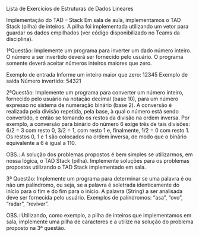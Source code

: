Lista de Exercícios de Estruturas de Dados Lineares


Implementação do TAD – Stack
Em sala de aula, implementamos o TAD Stack (pilha) de inteiros. A pilha foi 
implementada utilizando um vetor para guardar os dados empilhados (ver código 
disponibilizado no Teams da disciplina). 

1ªQuestão: Implemente um programa para inverter um dado número inteiro. O 
número a ser invertido deverá ser fornecido pelo usuário. O programa somente 
deverá aceitar números inteiros maiores que zero.

Exemplo de entrada
Informe um inteiro maior que zero: 12345
Exemplo de saída
Número invertido: 54321

2ªQuestão: Implemente um programa para converter um número inteiro, 
fornecido pelo usuário na notação decimal (base 10), para um número expresso 
no sistema de numeração binário (base 2).
 A conversão é realizada pela divisão repetida, pela base, à qual o número está sendo convertido, e então se tomando os restos da divisão na ordem inversa. Por exemplo, a conversão para binário 
do número 6 exige três de tais divisões: 6/2 = 3 com resto 0, 3/2 = 1, com resto 
1 e, finalmente, 1/2 = 0 com resto 1. Os restos 0, 1 e 1 são colocados na ordem 
inversa, de modo que o binário equivalente a 6 é igual a 110. 

OBS.: A solução dos problemas propostos é bem simples se utilizarmos, em 
nossa lógica, o TAD Stack (pilha). Implemente soluções para os problemas
propostos utilizando o TAD Stack implementado em sala.

3ª Questão: Implemente um programa para determinar se uma palavra é ou não 
um palíndromo, ou seja, se a palavra é soletrada identicamente do início para o 
fim e do fim para o início. A palavra (String) a ser analisada deve ser fornecida 
pelo usuário. Exemplos de palíndromos: “asa”, “ovo”, “radar”, “reviver”. 

OBS.: Utilizando, como exemplo, a pilha de inteiros que implementamos em sala,
implemente uma pilha de caracteres e a utilize na solução do problema proposto 
na 3ª questão.